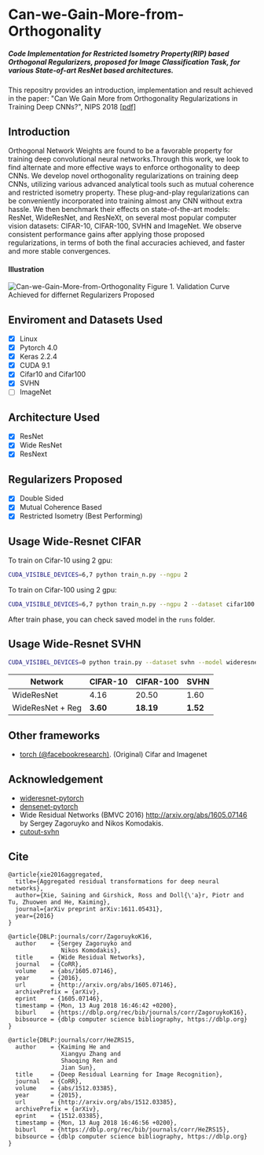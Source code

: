 # Can-we-Gain-More-from-Orthogonality
##### Code Implementation for Restricted Isometry Property(RIP) based Orthogonal Regularizers, proposed for Image Classification Task, for various State-of-art ResNet based architectures.

This repositry provides an introduction, implementation and result achieved in the paper:
"Can We Gain More from Orthogonality Regularizations in Training Deep CNNs?", NIPS 2018 [[pdf]](https://arxiv.org/abs/1810.09102) 

## Introduction
Orthogonal Network Weights are found to be a favorable property for training deep convolutional neural networks.Through this work, we look to find alternate and more effective  ways to enforce orthogonality to deep CNNs. We develop novel orthogonality regularizations on training deep CNNs, utilizing various advanced analytical tools such as mutual coherence and restricted isometry property. These plug-and-play regularizations can be conveniently incorporated into training almost any CNN without extra hassle. We then benchmark their effects on state-of-the-art models: ResNet, WideResNet, and ResNeXt, on several most popular computer vision datasets: CIFAR-10, CIFAR-100, SVHN and ImageNet. We observe consistent performance gains after applying those proposed regularizations, in terms of both the final accuracies achieved, and faster and more stable convergences. 

#### Illustration
![Can-we-Gain-More-from-Orthogonality](/FIGS/final_resnet_cifar10.png)
Figure 1. Validation Curve Achieved for differnet Regularizers Proposed

## Enviroment and Datasets Used
- [x] Linux
- [x] Pytorch 4.0
- [x] Keras 2.2.4
- [x] CUDA 9.1
- [x] Cifar10 and Cifar100
- [x] SVHN
- [ ] ImageNet

## Architecture Used
- [x] ResNet
- [x] Wide ResNet
- [x] ResNext

## Regularizers Proposed 
- [x] Double Sided 
- [x] Mutual Coherence Based
- [x] Restricted Isometry (Best Performing)

## Usage Wide-Resnet CIFAR
To train on Cifar-10 using 2 gpu:

```bash
CUDA_VISIBLE_DEVICES=6,7 python train_n.py --ngpu 2
```

To train on Cifar-100 using 2 gpu:

```bash
CUDA_VISIBLE_DEVICES=6,7 python train_n.py --ngpu 2 --dataset cifar100
```

After train phase, you can check saved model in the ```runs``` folder.

## Usage Wide-Resnet SVHN
``` bash
CUDA_VISIBEL_DEVICES=0 python train.py --dataset svhn --model wideresnet --learning_rate 0.01 --epochs 160
```

| **Network** | **CIFAR-10** | **CIFAR-100** | **SVHN** |
| ----------- | ------------ | ------------- | -------- |
| WideResNet  | 4.16       | 20.50          | 1.60     |
| WideResNet + Reg | **3.60** | **18.19**        | **1.52** |

## Other frameworks
* [torch (@facebookresearch)](https://github.com/szagoruyko/wide-residual-networks.). (Original) Cifar and Imagenet

## Acknowledgement
- [wideresnet-pytorch](https://github.com/xternalz/WideResNet-pytorch)
- [densenet-pytorch](https://github.com/andreasveit/densenet-pytorch)
- Wide Residual Networks (BMVC 2016) http://arxiv.org/abs/1605.07146 by Sergey Zagoruyko and Nikos Komodakis.
- [cutout-svhn](https://github.com/uoguelph-mlrg/Cutout)


## Cite
```
@article{xie2016aggregated,
  title={Aggregated residual transformations for deep neural networks},
  author={Xie, Saining and Girshick, Ross and Doll{\'a}r, Piotr and Tu, Zhuowen and He, Kaiming},
  journal={arXiv preprint arXiv:1611.05431},
  year={2016}
}
```
```
@article{DBLP:journals/corr/ZagoruykoK16,
  author    = {Sergey Zagoruyko and
               Nikos Komodakis},
  title     = {Wide Residual Networks},
  journal   = {CoRR},
  volume    = {abs/1605.07146},
  year      = {2016},
  url       = {http://arxiv.org/abs/1605.07146},
  archivePrefix = {arXiv},
  eprint    = {1605.07146},
  timestamp = {Mon, 13 Aug 2018 16:46:42 +0200},
  biburl    = {https://dblp.org/rec/bib/journals/corr/ZagoruykoK16},
  bibsource = {dblp computer science bibliography, https://dblp.org}
}
```
```
@article{DBLP:journals/corr/HeZRS15,
  author    = {Kaiming He and
               Xiangyu Zhang and
               Shaoqing Ren and
               Jian Sun},
  title     = {Deep Residual Learning for Image Recognition},
  journal   = {CoRR},
  volume    = {abs/1512.03385},
  year      = {2015},
  url       = {http://arxiv.org/abs/1512.03385},
  archivePrefix = {arXiv},
  eprint    = {1512.03385},
  timestamp = {Mon, 13 Aug 2018 16:46:56 +0200},
  biburl    = {https://dblp.org/rec/bib/journals/corr/HeZRS15},
  bibsource = {dblp computer science bibliography, https://dblp.org}
}
```

